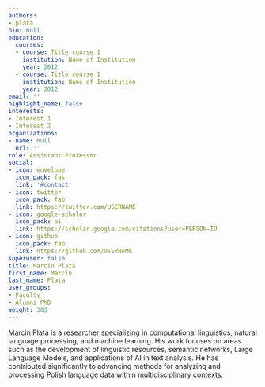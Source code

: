 ```yaml
---
authors:
- plata
bio: null
education:
  courses:
  - course: Title course 1
    institution: Name of Institution
    year: 2012
  - course: Title course 1
    institution: Name of Institution
    year: 2012
email: ''
highlight_name: false
interests:
- Interest 1
- Interest 2
organizations:
- name: null
  url: ''
role: Assistant Professor
social:
- icon: envelope
  icon_pack: fas
  link: '#contact'
- icon: twitter
  icon_pack: fab
  link: https://twitter.com/USERNAME
- icon: google-scholar
  icon_pack: ai
  link: https://scholar.google.com/citations?user=PERSON-ID
- icon: github
  icon_pack: fab
  link: https://github.com/USERNAME
superuser: false
title: Marcin Plata
first_name: Marcin
last_name: Plata
user_groups:
- Faculty
- Alumni PhD
weight: 303
---
```

Marcin Plata is a researcher specializing in computational linguistics, natural language processing, and machine learning. His work focuses on areas such as the development of linguistic resources, semantic networks, Large Language Models, and applications of AI in text analysis. He has contributed significantly to advancing methods for analyzing and processing Polish language data within multidisciplinary contexts.
